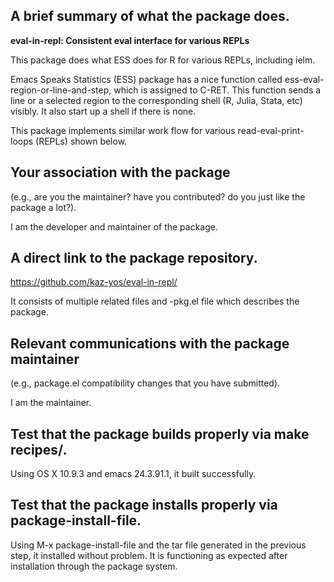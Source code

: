 **A brief summary of what the package does.**
---------------------------------------------

**eval-in-repl: Consistent eval interface for various REPLs**

This package does what ESS does for R for various REPLs, including ielm.

Emacs Speaks Statistics (ESS) package has a nice function called ess-eval-region-or-line-and-step, which is assigned to C-RET. This function sends a line or a selected region to the corresponding shell (R, Julia, Stata, etc) visibly. It also start up a shell if there is none.

This package implements similar work flow for various read-eval-print-loops (REPLs) shown below.


**Your association with the package**
---------------------------------------------
(e.g., are you the maintainer? have you contributed? do you just like the package a lot?).

I am the developer and maintainer of the package.


**A direct link to the package repository.**
---------------------------------------------

https://github.com/kaz-yos/eval-in-repl/

It consists of multiple related files and -pkg.el file which describes the package.


**Relevant communications with the package maintainer**
---------------------------------------------
(e.g., package.el compatibility changes that you have submitted).

I am the maintainer.


**Test that the package builds properly via make recipes/<recipe>.**
---------------------------------------------

Using OS X 10.9.3 and emacs 24.3.91.1, it built successfully.


**Test that the package installs properly via package-install-file.**
---------------------------------------------

Using M-x package-install-file and the tar file generated in the previous step, it installed without problem. It is functioning as expected after installation through the package system.
